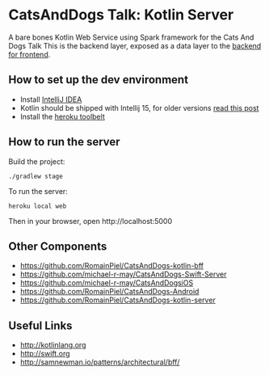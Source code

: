 # CatsAndDogs Talk: Kotlin Server
A bare bones Kotlin Web Service using Spark framework for the Cats And Dogs Talk
This is the backend layer, exposed as a data layer to the [backend for frontend](https://github.com/RomainPiel/CatsAndDogs-kotlin-bff).

## How to set up the dev environment

- Install [IntelliJ IDEA](https://www.jetbrains.com/idea/)
- Kotlin should be shipped with Intellij 15, for older versions [read this post](https://kotlinlang.org/docs/tutorials/getting-started.html)
- Install the [heroku toolbelt](https://devcenter.heroku.com/articles/heroku-cli)

## How to run the server

Build the project:
```
./gradlew stage
```
To run the server:
```
heroku local web
```

Then in your browser, open http://localhost:5000

## Other Components
* https://github.com/RomainPiel/CatsAndDogs-kotlin-bff
* https://github.com/michael-r-may/CatsAndDogs-Swift-Server
* https://github.com/michael-r-may/CatsAndDogsiOS
* https://github.com/RomainPiel/CatsAndDogs-Android
* https://github.com/RomainPiel/CatsAndDogs-kotlin-server

## Useful Links
* http://kotlinlang.org
* http://swift.org
* http://samnewman.io/patterns/architectural/bff/
